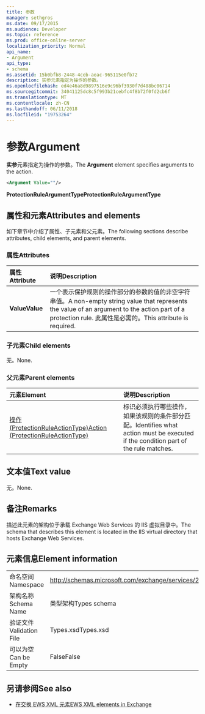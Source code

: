 ```yaml
---
title: 参数
manager: sethgros
ms.date: 09/17/2015
ms.audience: Developer
ms.topic: reference
ms.prod: office-online-server
localization_priority: Normal
api_name:
- Argument
api_type:
- schema
ms.assetid: 15b0bfb8-2448-4ceb-aeac-965115e0fb72
description: 实参元素指定为操作的参数。
ms.openlocfilehash: ed4e46a8d9897516e9c96bf3930f7d488bc06714
ms.sourcegitcommit: 34041125dc8c5f993b21cebfc4f8b72f0fd2cb6f
ms.translationtype: MT
ms.contentlocale: zh-CN
ms.lasthandoff: 06/11/2018
ms.locfileid: "19753264"
---
```

# <a name="argument"></a><span data-ttu-id="180fc-103">参数</span><span class="sxs-lookup"><span data-stu-id="180fc-103">Argument</span></span>

<span data-ttu-id="180fc-104">**实参**元素指定为操作的参数。</span><span class="sxs-lookup"><span data-stu-id="180fc-104">The **Argument** element specifies arguments to the action.</span></span> 
  
```xml
<Argument Value=""/>
```

 <span data-ttu-id="180fc-105">**ProtectionRuleArgumentType**</span><span class="sxs-lookup"><span data-stu-id="180fc-105">**ProtectionRuleArgumentType**</span></span>
## <a name="attributes-and-elements"></a><span data-ttu-id="180fc-106">属性和元素</span><span class="sxs-lookup"><span data-stu-id="180fc-106">Attributes and elements</span></span>

<span data-ttu-id="180fc-107">如下章节中介绍了属性、子元素和父元素。</span><span class="sxs-lookup"><span data-stu-id="180fc-107">The following sections describe attributes, child elements, and parent elements.</span></span>
  
### <a name="attributes"></a><span data-ttu-id="180fc-108">属性</span><span class="sxs-lookup"><span data-stu-id="180fc-108">Attributes</span></span>

|<span data-ttu-id="180fc-109">**属性**</span><span class="sxs-lookup"><span data-stu-id="180fc-109">**Attribute**</span></span>|<span data-ttu-id="180fc-110">**说明**</span><span class="sxs-lookup"><span data-stu-id="180fc-110">**Description**</span></span>|
|:-----|:-----|
|<span data-ttu-id="180fc-111">**Value**</span><span class="sxs-lookup"><span data-stu-id="180fc-111">**Value**</span></span> <br/> |<span data-ttu-id="180fc-112">一个表示保护规则的操作部分的参数的值的非空字符串值。</span><span class="sxs-lookup"><span data-stu-id="180fc-112">A non-empty string value that represents the value of an argument to the action part of a protection rule.</span></span> <span data-ttu-id="180fc-113">此属性是必需的。</span><span class="sxs-lookup"><span data-stu-id="180fc-113">This attribute is required.</span></span>  <br/> |
   
### <a name="child-elements"></a><span data-ttu-id="180fc-114">子元素</span><span class="sxs-lookup"><span data-stu-id="180fc-114">Child elements</span></span>

<span data-ttu-id="180fc-115">无。</span><span class="sxs-lookup"><span data-stu-id="180fc-115">None.</span></span>
  
### <a name="parent-elements"></a><span data-ttu-id="180fc-116">父元素</span><span class="sxs-lookup"><span data-stu-id="180fc-116">Parent elements</span></span>

|<span data-ttu-id="180fc-117">**元素**</span><span class="sxs-lookup"><span data-stu-id="180fc-117">**Element**</span></span>|<span data-ttu-id="180fc-118">**说明**</span><span class="sxs-lookup"><span data-stu-id="180fc-118">**Description**</span></span>|
|:-----|:-----|
|[<span data-ttu-id="180fc-119">操作 (ProtectionRuleActionType)</span><span class="sxs-lookup"><span data-stu-id="180fc-119">Action (ProtectionRuleActionType)</span></span>](action-protectionruleactiontype.md) <br/> |<span data-ttu-id="180fc-120">标识必须执行哪些操作，如果该规则的条件部分匹配。</span><span class="sxs-lookup"><span data-stu-id="180fc-120">Identifies what action must be executed if the condition part of the rule matches.</span></span>  <br/> |
   
## <a name="text-value"></a><span data-ttu-id="180fc-121">文本值</span><span class="sxs-lookup"><span data-stu-id="180fc-121">Text value</span></span>

<span data-ttu-id="180fc-122">无。</span><span class="sxs-lookup"><span data-stu-id="180fc-122">None.</span></span>
  
## <a name="remarks"></a><span data-ttu-id="180fc-123">备注</span><span class="sxs-lookup"><span data-stu-id="180fc-123">Remarks</span></span>

<span data-ttu-id="180fc-124">描述此元素的架构位于承载 Exchange Web Services 的 IIS 虚拟目录中。</span><span class="sxs-lookup"><span data-stu-id="180fc-124">The schema that describes this element is located in the IIS virtual directory that hosts Exchange Web Services.</span></span>
  
## <a name="element-information"></a><span data-ttu-id="180fc-125">元素信息</span><span class="sxs-lookup"><span data-stu-id="180fc-125">Element information</span></span>

|||
|:-----|:-----|
|<span data-ttu-id="180fc-126">命名空间</span><span class="sxs-lookup"><span data-stu-id="180fc-126">Namespace</span></span>  <br/> |http://schemas.microsoft.com/exchange/services/2006/types  <br/> |
|<span data-ttu-id="180fc-127">架构名称</span><span class="sxs-lookup"><span data-stu-id="180fc-127">Schema Name</span></span>  <br/> |<span data-ttu-id="180fc-128">类型架构</span><span class="sxs-lookup"><span data-stu-id="180fc-128">Types schema</span></span>  <br/> |
|<span data-ttu-id="180fc-129">验证文件</span><span class="sxs-lookup"><span data-stu-id="180fc-129">Validation File</span></span>  <br/> |<span data-ttu-id="180fc-130">Types.xsd</span><span class="sxs-lookup"><span data-stu-id="180fc-130">Types.xsd</span></span>  <br/> |
|<span data-ttu-id="180fc-131">可以为空</span><span class="sxs-lookup"><span data-stu-id="180fc-131">Can be Empty</span></span>  <br/> |<span data-ttu-id="180fc-132">False</span><span class="sxs-lookup"><span data-stu-id="180fc-132">False</span></span>  <br/> |
   
## <a name="see-also"></a><span data-ttu-id="180fc-133">另请参阅</span><span class="sxs-lookup"><span data-stu-id="180fc-133">See also</span></span>

- [<span data-ttu-id="180fc-134">在交换 EWS XML 元素</span><span class="sxs-lookup"><span data-stu-id="180fc-134">EWS XML elements in Exchange</span></span>](ews-xml-elements-in-exchange.md)

